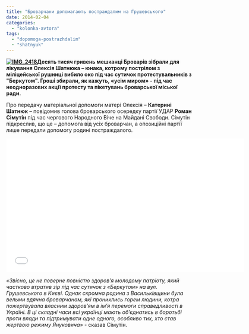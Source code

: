 ```yaml
---
title: "Броварчани допомагають постраждалим на Грушевського"
date: 2014-02-04
categories: 
  - "kolonka-avtora"
tags: 
  - "dopomoga-postrazhdalim"
  - "shatnyuk"
---
```


**[![IMG_2418](https://mpz.brovary.org/wp-content/uploads/2014/02/IMG_2418.jpg)](https://mpz.brovary.org/wp-content/uploads/2014/02/IMG_2418.jpg)Десять тисяч гривень мешканці Броварів зібрали для лікування Олексія Шатнюка – юнака, котрому пострілом з міліцейської рушниці вибило око під час сутичок протестувальників з "Беркутом". Гроші збирали, як кажуть, «усім миром» - під час неодноразових акції протесту та пікетувань броварської міської ради.**

Про передачу матеріальної допомоги матері Олексія – **Катерині Шатнюк** – повідомив голова броварського осередку партії УДАР **Роман Сімутін** під час чергового Народного Віче на Майдані Свободи. Сімутін підкреслив, що це – допомога від усіх броварчан, а опозиційні партії лише передали допомогу родині постраждалого.

<iframe src="//www.youtube.com/embed/pw6VIgOWRjs" height="360" width="640" allowfullscreen frameborder="0"></iframe>

_«Звісно, це не поверне повністю здоров’я молодому патріоту, який частково втратив зір під час сутичок з «Беркутом» на вул. Грушевського в Києві. Однак скромна родина з Васильківщини була вельми вдячна броварчанам, які прониклись горем людини, котра пожертвувала власним здоров’ям в ім’я перемоги справедливості в Україні. В ці складні часи всі українці мають об’єднатись в боротьбі проти влади та підтримувати одне одного, особливо тих, хто став жертвою режиму Януковича»_ - сказав Сімутін.

